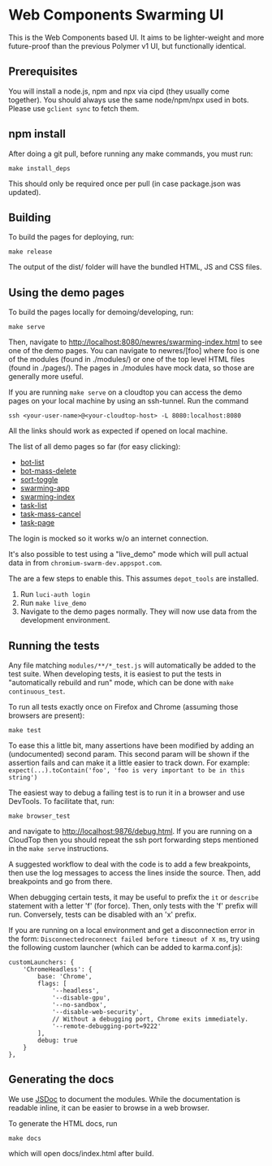 # Web Components Swarming UI


This is the Web Components based UI. It aims to be lighter-weight and more
future-proof than the previous Polymer v1 UI, but functionally identical.

## Prerequisites

You will install a node.js, npm and npx via cipd (they usually come together).
You should always use the same node/npm/npx used in bots. Please use
`gclient sync` to fetch them.

## npm install

After doing a git pull, before running any make commands, you must run:

    make install_deps

This should only be required once per pull (in case package.json was updated).

## Building

To build the pages for deploying, run:

    make release

The output of the dist/ folder will have the bundled HTML, JS and CSS files.

## Using the demo pages

To build the pages locally for demoing/developing, run:

    make serve

Then, navigate to <http://localhost:8080/newres/swarming-index.html> to see
one of the demo pages.  You can navigate to newres/[foo] where foo is one
of the modules (found in ./modules/) or one of the top level HTML files
(found in ./pages/). The pages in ./modules have mock data, so those are
generally more useful.

If you are running `make serve` on a cloudtop you can access the demo pages on your local machine by using an ssh-tunnel. Run the command

    ssh <your-user-name>@<your-cloudtop-host> -L 8080:localhost:8080


All the links should work as expected if opened on local machine.

The list of all demo pages so far (for easy clicking):

  - [bot-list](http://localhost:8080/newres/bot-list.html)
  - [bot-mass-delete](http://localhost:8080/newres/bot-mass-delete.html)
  - [sort-toggle](http://localhost:8080/newres/sort-toggle.html)
  - [swarming-app](http://localhost:8080/newres/swarming-app.html)
  - [swarming-index](http://localhost:8080/newres/swarming-index.html)
  - [task-list](http://localhost:8080/newres/task-list.html)
  - [task-mass-cancel](http://localhost:8080/newres/task-mass-cancel.html)
  - [task-page](http://localhost:8080/newres/task-page.html)

The login is mocked so it works w/o an internet connection.

It's also possible to test using a "live_demo" mode which will pull actual
data in from `chromium-swarm-dev.appspot.com`.

The are a few steps to enable this. This assumes `depot_tools` are installed.

1. Run `luci-auth login`
2. Run `make live_demo`
3. Navigate to the demo pages normally. They will now use data from the development environment.


## Running the tests

Any file matching `modules/**/*_test.js` will automatically be added to the
test suite. When developing tests, it is easiest to put the tests in
"automatically rebuild and run" mode, which can be done with
`make continuous_test`.

To run all tests exactly once on Firefox and Chrome (assuming those browsers
are present):

    make test

To ease this a little bit, many assertions have been modified by adding an
(undocumented) second param. This second param will be shown if the assertion
fails and can make it a little easier to track down. For example:
`expect(...).toContain('foo', 'foo is very important to be in this string')`

The easiest way to debug a failing test is to run it in a browser and use
DevTools.
To facilitate that, run:

    make browser_test

and navigate to <http://localhost:9876/debug.html>. If you are running on a
CloudTop then you should repeat the ssh port forwarding steps mentioned in the
`make serve` instructions.

A suggested workflow to deal with the code is to add a few breakpoints, then
use the log messages to access the lines inside the source.
Then, add breakpoints and go from there.

When debugging certain tests, it may be useful to prefix the `it` or `describe`
statement with a letter 'f' (for force). Then, only tests with the 'f' prefix
will run. Conversely, tests can be disabled with an 'x' prefix.

If you are running on a local environment and get a disconnection error in the form: `Disconnectedreconnect failed before timeout of X ms`, try using the following custom launcher (which can be added to karma.conf.js):

    customLaunchers: {
        'ChromeHeadless': {
            base: 'Chrome',
            flags: [
                '--headless',
                '--disable-gpu',
                '--no-sandbox',
                '--disable-web-security',
                // Without a debugging port, Chrome exits immediately.
                '--remote-debugging-port=9222'
            ],
            debug: true
        }
    },

## Generating the docs

We use [JSDoc](http://usejsdoc.org) to document the modules. While the
documentation is readable inline, it can be easier to browse in a web browser.

To generate the HTML docs, run

    make docs

which will open docs/index.html after build.
